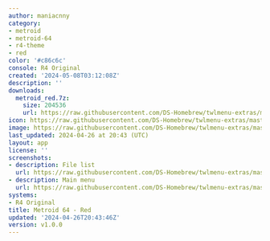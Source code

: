 ```yaml
---
author: maniacnny
category:
- metroid
- metroid-64
- r4-theme
- red
color: '#c86c6c'
console: R4 Original
created: '2024-05-08T03:12:08Z'
description: ''
downloads:
  metroid_red.7z:
    size: 204536
    url: https://raw.githubusercontent.com/DS-Homebrew/twlmenu-extras/master/_nds/TWiLightMenu/r4menu/themes/metroid_red.7z
icon: https://raw.githubusercontent.com/DS-Homebrew/twlmenu-extras/master/_nds/TWiLightMenu/r4menu/themes/meta/metroid_red/icon.png
image: https://raw.githubusercontent.com/DS-Homebrew/twlmenu-extras/master/_nds/TWiLightMenu/r4menu/themes/meta/metroid_red/icon.png
last_updated: 2024-04-26 at 20:43 (UTC)
layout: app
license: ''
screenshots:
- description: File list
  url: https://raw.githubusercontent.com/DS-Homebrew/twlmenu-extras/master/_nds/TWiLightMenu/r4menu/themes/meta/metroid_red/screenshots/file-list.png
- description: Main menu
  url: https://raw.githubusercontent.com/DS-Homebrew/twlmenu-extras/master/_nds/TWiLightMenu/r4menu/themes/meta/metroid_red/screenshots/main-menu.png
systems:
- R4 Original
title: Metroid 64 - Red
updated: '2024-04-26T20:43:46Z'
version: v1.0.0
---
```

